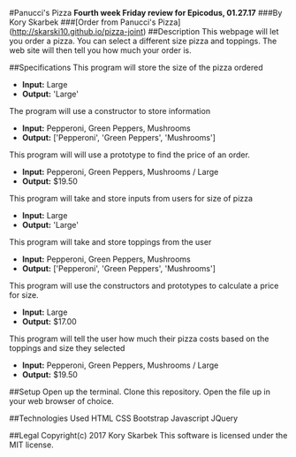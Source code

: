#Panucci's Pizza
**Fourth week Friday review for Epicodus, 01.27.17**
###By Kory Skarbek
###[Order from Panucci's Pizza] (http://skarski10.github.io/pizza-joint)
##Description
This webpage will let you order a pizza. You can select a different size pizza and toppings. The web site will then tell you how much your order is.

##Specifications
This program will store the size of the pizza ordered
* **Input:** Large
* **Output:** 'Large'

The program will use a constructor to store information
* **Input:** Pepperoni, Green Peppers, Mushrooms
* **Output:** ['Pepperoni', 'Green Peppers', 'Mushrooms']

This program will will use a prototype to find the price of an order.
* **Input:** Pepperoni, Green Peppers, Mushrooms / Large
* **Output:** $19.50

This program will take and store inputs from users for size of pizza
* **Input:** Large
* **Output:** 'Large'

This program will take and store toppings from the user
* **Input:** Pepperoni, Green Peppers, Mushrooms
* **Output:** ['Pepperoni', 'Green Peppers', 'Mushrooms']

This program will use the constructors and prototypes to calculate a price for size.
* **Input:** Large
* **Output:** $17.00

This program will tell the user how much their pizza costs based on the toppings and size they selected
* **Input:** Pepperoni, Green Peppers, Mushrooms / Large
* **Output:** $19.50

##Setup
Open up the terminal.
Clone this repository.
Open the file up in your web browser of choice.

##Technologies Used
HTML
CSS
Bootstrap
Javascript
JQuery

##Legal
Copyright(c) 2017 Kory Skarbek
This software is licensed under the MIT license.
